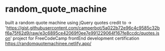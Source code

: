 # random_quote_machine
built a random quote machine using jQuery
quotes credit to -> 'https://gist.githubusercontent.com/camperbot/5a022b72e96c4c9585c32bf6a75f62d9/raw/e3c6895ce42069f0ee7e991229064f167fe8ccdc/quotes.json'
project for FreeCodeCamp frontEnd development certification
https://randomquotemachinee.netlify.app/

